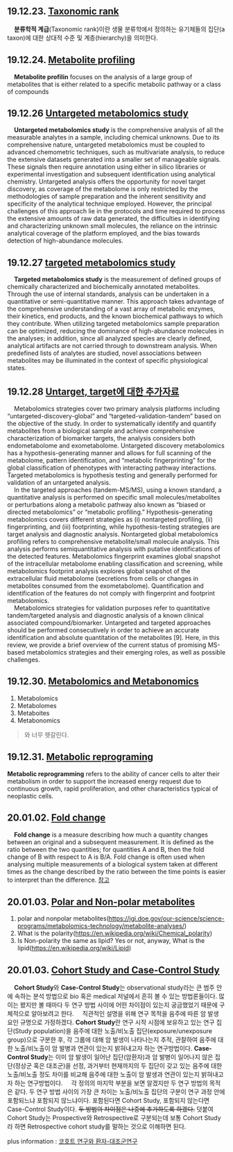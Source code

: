 ## 19.12.23. [Taxonomic rank](https://en.wikipedia.org/wiki/Taxonomic_rank)  
&nbsp;&nbsp;&nbsp;&nbsp;**분류학적 계급**(Taxonomic rank)이란 생물 분류학에서 정의하는 유기체들의 집단(a taxon)에 대한 상대적 수준 및 계층(hierarchy)을 의미한다. 

## 19.12.24. [Metabolite profiling](https://www.sciencedirect.com/science/article/abs/pii/S0021967314017038)
&nbsp;&nbsp;&nbsp;&nbsp;**Metabolite profilin** focuses on the analysis of a large group of metabolites that is either related to a specific metabolic pathway or a class of compounds  

## 19.12.26  [Untargeted metabolomics study](https://www.ncbi.nlm.nih.gov/pmc/articles/PMC3334318/)
&nbsp;&nbsp;&nbsp;&nbsp;**Untargeted metabolomics study** is the comprehensive analysis of all the measurable analytes in a sample, including chemical unknowns. Due to its comprehensive nature, untargeted metabolomics must be coupled to advanced chemometric techniques, such as multivariate analysis, to reduce the extensive datasets generated into a smaller set of manageable signals. These signals then require annotation using either in silico libraries or experimental investigation and subsequent identification using analytical chemistry. Untargeted analysis offers the opportunity for novel target discovery, as coverage of the metabolome is only restricted by the methodologies of sample preparation and the inherent sensitivity and specificity of the analytical technique employed. However, the principal challenges of this approach lie in the protocols and time required to process the extensive amounts of raw data generated, the difficulties in identifying and characterizing unknown small molecules, the reliance on the intrinsic analytical coverage of the platform employed, and the bias towards detection of high-abundance molecules.   

## 19.12.27  [targeted metabolomics study](https://www.ncbi.nlm.nih.gov/pmc/articles/PMC3334318/)
&nbsp;&nbsp;&nbsp;&nbsp;**Targeted metabolomics study** is the measurement of defined groups of chemically characterized and biochemically annotated metabolites. Through the use of internal standards, analysis can be undertaken in a quantitative or semi-quantitative manner. This approach takes advantage of the comprehensive understanding of a vast array of metabolic enzymes, their kinetics, end products, and the known biochemical pathways to which they contribute. When utilizing targeted metabolomics sample preparation can be optimized, reducing the dominance of high-abundance molecules in the analyses; in addition, since all analyzed species are clearly defined, analytical artifacts are not carried through to downstream analysis. When predefined lists of analytes are studied, novel associations between metabolites may be illuminated in the context of specific physiological states.

## 19.12.28  [Untarget, target에 대한 추가자료](https://www.intechopen.com/books/molecular-medicine/metabolomics-basic-principles-and-strategies)  
&nbsp;&nbsp;&nbsp;&nbsp;Metabolomics strategies cover two primary analysis platforms including “untargeted-discovery-global” and “targeted-validation-tandem” based on the objective of the study. In order to systematically identify and quantify metabolites from a biological sample and achieve comprehensive characterization of biomarker targets, the analysis considers both endometabolome and exometabolome. Untargeted discovery metabolomics has a hypothesis-generating manner and allows for full scanning of the metabolome, pattern identification, and “metabolic fingerprinting” for the global classification of phenotypes with interacting pathway interactions. Targeted metabolomics is hypothesis testing and generally performed for validation of an untargeted analysis.   
&nbsp;&nbsp;&nbsp;&nbsp;In the targeted approaches (tandem-MS/MS), using a known standard, a quantitative analysis is performed on specific small molecules/metabolites or perturbations along a metabolic pathway also known as “biased or directed metabolomics” or “metabolic profiling.” Hypothesis-generating metabolomics covers different strategies as (i) nontargeted profiling, (ii) fingerprinting, and (iii) footprinting, while hypothesis-testing strategies are target analysis and diagnostic analysis. Nontargeted global metabolomics profiling refers to comprehensive metabolite/small molecule analysis. This analysis performs semiquantitative analysis with putative identifications of the detected features. Metabolomics fingerprint examines global snapshot of the intracellular metabolome enabling classification and screening, while metabolomics footprint analysis explores global snapshot of the extracellular fluid metabolome (secretions from cells or changes in metabolites consumed from the exometabolome). Quantification and identification of the features do not comply with fingerprint and footprint metabolomics.  
&nbsp;&nbsp;&nbsp;&nbsp;Metabolomics strategies for validation purposes refer to quantitative tandem/targeted analysis and diagnostic analysis of a known clinical associated compound/biomarker. Untargeted and targeted approaches should be performed consecutively in order to achieve an accurate identification and absolute quantitation of the metabolites [9]. Here, in this review, we provide a brief overview of the current status of promising MS-based metabolomics strategies and their emerging roles, as well as possible challenges.    

## 19.12.30. [Metabolomics and Metabonomics](https://en.wikipedia.org/wiki/Metabolomics#Metabonomics)
1. Metabolomics
1. Metabolomes
1. Metaboites
1. Metabonomics
> 와 너무 헷갈린다.  

## 19.12.31. [Metabolic reprograming](http://ar.iiarjournals.org/content/35/11/5789.full)  
**Metabolic reprogramming** refers to the ability of cancer cells to alter their metabolism in order to support the increased energy request due to continuous growth, rapid proliferation, and other characteristics typical of neoplastic cells.  

## 20.01.02. [Fold change](https://en.wikipedia.org/wiki/Fold_change)
&nbsp;&nbsp;&nbsp;&nbsp;**Fold change** is a measure describing how much a quantity changes between an original and a subsequent measurement. It is defined as the ratio between the two quantities; for quantities A and B, then the fold change of B with respect to A is B/A. Fold change is often used when analysing multiple measurements of a biological system taken at different times as the change described by the ratio between the time points is easier to interpret than the difference. [참고](http://blog.genoglobe.com/2017/10/fold-change.html)  

## 20.01.03. [Polar and Non-polar metabolites](https://jgi.doe.gov/our-science/science-programs/metabolomics-technology/metabolite-analyses/)  
1. polar and nonpolar metabolites(https://jgi.doe.gov/our-science/science-programs/metabolomics-technology/metabolite-analyses/)
1. What is the polarity(https://en.wikipedia.org/wiki/Chemical_polarity)
1. Is Non-polarity the same as lipid? Yes or not, anyway, What is the lipid(https://en.wikipedia.org/wiki/Lipid)

## 20.01.03. [Cohort Study and Case-Control Study](https://www.ncbi.nlm.nih.gov/pmc/articles/PMC2998589/)
&nbsp;&nbsp;&nbsp;&nbsp;**Cohort Study**와 **Case-Control Study**는 observational study라는 큰 범주 안에 속하는 분석 방법으로 bio 혹은 medical 저널에서 흔히 볼 수 있는 방법론들이다. 많이는 봤지만 볼 때마다 두 연구 방법 사이에 어떤 차이점이 있는지 궁금했었기 때문에 구체적으로 알아보려고 한다. 
&nbsp;&nbsp;&nbsp;&nbsp;직관적인 설명을 위해 연구 목적을 음주에 따른 암 발생 요인 규명으로 가정하겠다. **Cohort Study**란 연구 시작 시점에 보유하고 있는 연구 집단(Study population)을 음주에 대한 노출/비노출 집단(exposure/unexposure group)으로 구분한 후, 각 그룹에 대해 암 발생이 나타나는지 추적, 관찰하여 음주에 대한 노출/비노출이 암 발병과 연관이 있는지 밝혀내고자 하는 연구방법이다. **Case-Control Study**는 이미 암 발생이 일어난 집단(암환자)과 암 발병이 일어나지 않은 집단(정상군 혹은 대조군)을 선정, 과거부터 현재까지의 두 집단이 갖고 있는 음주에 대한 노출/비노출 정도 차이를 비교해 음주에 대한 노출이 암 발생과 연관이 있는지 밝혀내고자 하는 연구방법이다. 
&nbsp;&nbsp;&nbsp;&nbsp;각 정의의 마지막 부분을 보면 알겠지만 두 연구 방법의 목적은 같다. 두 연구 방법 사이의 가장 큰 차이는 노출/비노출 집단의 구분이 연구 과정 안에 포함되느냐 포함되지 않느냐이다. 포함된다면 Cohort Study, 포함되지 않는다면 Case-Control Study이다. ~~두 방법의 차이점은 나중에 추가하도록 하겠다.~~ 덧붙여 Cohort Study는 Prospective와 Retrospective로 구분되는데 보통 Cohort Study라 하면 Retrospective cohort study를 말하는 것으로 이해하면 된다. 

plus information : [코호트 연구와 환자-대조군연구](https://hineca.kr/1846)



